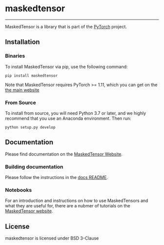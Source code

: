 # maskedtensor
--------------

MaskedTensor is a library that is part of the [PyTorch](https://pytorch.org/) project. 

## Installation

### Binaries

To install MaskedTensor via pip, use the following command:
```
pip install maskedtensor
```

Note that MaskedTensor requires PyTorch >= 1.11, which you can get on the [the main website](https://pytorch.org/get-started/locally/)

### From Source

To install from source, you will need Python 3.7 or later, and we highly recommend that you use an Anaconda environment. Then run:

```
python setup.py develop
```

## Documentation

Please find documentation on the [MaskedTensor Website](https://pytorch.org/maskedtensor/main/index.html).

### Building documentation

Please follow the instructions in the [docs README](https://github.com/pytorch/maskedtensor/tree/main/docs).

### Notebooks

For an introduction and instructions on how to use MaskedTensors and what they are useful for, there are a nubmer of  tutorials on the [MaskedTensor website](https://pytorch.org/maskedtensor/main/index.html).

## License

maskedtensor is licensed under BSD 3-Clause

